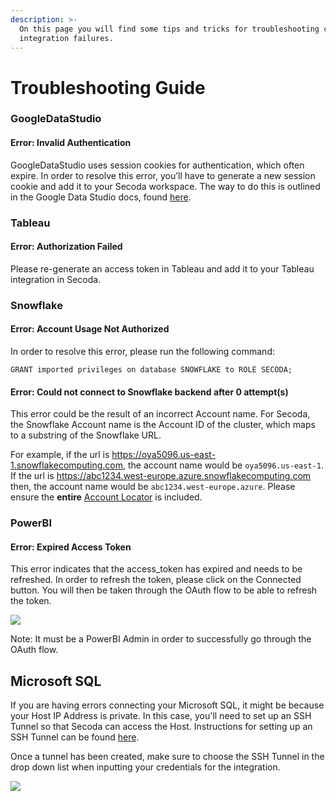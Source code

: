 ```yaml
---
description: >-
  On this page you will find some tips and tricks for troubleshooting common
  integration failures.
---
```


# Troubleshooting Guide

### GoogleDataStudio

#### Error: Invalid Authentication

GoogleDataStudio uses session cookies for authentication, which often expire. In order to resolve this error, you’ll have to generate a new session cookie and add it to your Secoda workspace. The way to do this is outlined in the Google Data Studio docs, found [here](https://docs.secoda.co/integrations/google-data-studio#h\_21e27f5a15-1). &#x20;

### Tableau

#### Error: Authorization Failed

Please re-generate an access token in Tableau and add it to your Tableau integration in Secoda.

### Snowflake

#### Error: Account Usage Not Authorized

In order to resolve this error, please run the following command:

`GRANT imported privileges on database SNOWFLAKE to ROLE SECODA;`

#### Error: Could not connect to Snowflake backend after 0 attempt(s)

This error could be the result of an incorrect Account name. For Secoda, the Snowflake Account name is the Account ID of the cluster, which maps to a substring of the Snowflake URL.

For example, if the url is https://oya5096.us-east-1.snowflakecomputing.com, the account name would be `oya5096.us-east-1`. If the url is https://abc1234.west-europe.azure.snowflakecomputing.com then, the account name would be `abc1234.west-europe.azure`. Please ensure the **entire** [Account Locator](https://docs.snowflake.com/en/user-guide/admin-account-identifier#label-account-locator) is included.

### PowerBI

#### Error: Expired Access Token

This error indicates that the access\_token has expired and needs to be refreshed. In order to refresh the token, please click on the Connected button. You will then be taken through the OAuth flow to be able to refresh the token.&#x20;

![](https://lh3.googleusercontent.com/HsWowBEhrqyIi5-8xzM1TCZr33Tfxh\_qzQx-zzUasG-fig9GSncjcPhNvT3IjmstSNUs3MpNG1LRc2R9pE9annltj22DfeWaRL8ULmD\_U5DW0yYJxwx3d6QYkcgSuPEQ0-dN4NpD31jI7kNWvL\_zKh0)

Note: It must be a PowerBI Admin in order to successfully go through the OAuth flow.

## Microsoft SQL

If you are having errors connecting your Microsoft SQL, it might be because your Host IP Address is private. In this case, you'll need to set up an SSH Tunnel so that Secoda can access the Host. Instructions for setting up an SSH Tunnel can be found [here](connecting-via-ssh-tunnel.md). &#x20;

Once a tunnel has been created, make sure to choose the SSH Tunnel in the drop down list when inputting your credentials for the integration.

![](<https://secoda-public-media-assets.s3.amazonaws.com/Screenshot 2023-05-04 at 3.37.09 PM.png>)
